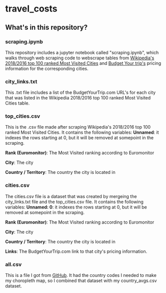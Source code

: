 # travel_costs
## What's in this repository?

### scraping.ipynb
This repository includes a jupyter notebook called "scraping.ipynb", which walks through web scraping code to webscrape tables from [Wikipedia's 2018/2016 top 100 ranked Most Visited Cities](https://en.wikipedia.org/wiki/List_of_cities_by_international_visitors) and [Budget Your trip's](https://www.budgetyourtrip.com/) pricing information for the corresponding cities. 


### city_links.txt
This .txt file includes a list of the BudgetYourTrip.com URL's for each city that was listed in the Wikipedia 2018/2016 top 100 ranked Most Visited Cities table. 


### top_cities.csv
This is the .csv file made after scraping Wikipedia's 2018/2016 top 100 ranked Most Visited Cities. It contains the following variables:
**Unnamed**: it indexes the rows starting at 0, but it will be removed at somepoint in the scraping.

**Rank (Euromonitor)**: The Most Visited ranking according to Euromonitor

**City**: The city

**Country / Territory**: The country the city is located in


### cities.csv
The cities.csv file is a dataset that was created by mergeing the city_links.txt file and the top_cities.csv file. It contains the following variables: 
**Unnamed: 0**: it indexes the rows starting at 0, but it will be removed at somepoint in the scraping.

**Rank (Euromonitor)**: The Most Visited ranking according to Euromonitor

**City**: The city

**Country / Territory**: The country the city is located in

**Links**: The BudgetYourTrip.com link to that city's pricing information. 

### all.csv 
This is a file I got from [GitHub](https://github.com/lukes/ISO-3166-Countries-with-Regional-Codes/blob/master/all/all.csv). It had the country codes I needed to make my choropleth map, so I combined that dataset with my country_avgs.csv dataset. 
